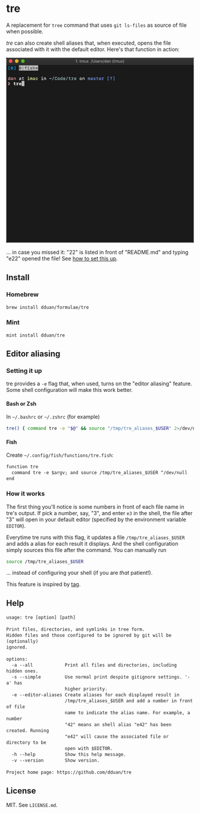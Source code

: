 # tre

A replacement for `tree` command that uses `git ls-files` as source of file when
possible.

_tre_ can also create shell aliases that, when executed, opens the file
associated with it with the default editor. Here's that function in action:

![Aliasing In Action](alias_demo.gif)

… in case you missed it: "22" is listed in front of "README.md" and typing "e22"
opened the file! See [how to set this up](#editor-aliasing).

## Install

### Homebrew

```
brew install dduan/formulae/tre
```

### Mint
```
mint install dduan/tre
```

## Editor aliasing

### Setting it up

tre provides a `-e` flag that, when used, turns on the "editor aliasing"
feature. Some shell configuration will make this work better.

#### Bash or Zsh

In `~/.bashrc` or `~/.zshrc` (for example)

```bash
tre() { command tre -e "$@" && source "/tmp/tre_aliases_$USER" 2>/dev/null; }
```

#### Fish

Create `~/.config/fish/functions/tre.fish`:

```fish
function tre
  command tre -e $argv; and source /tmp/tre_aliases_$USER ^/dev/null
end
```


### How it works

The first thing you'll notice is some numbers in front of each file name in
tre's output. If pick a number, say, "3", and enter `e3` in the shell, the file
after "3" will open in your default editor (specified by the environment
variable `EDITOR`).

Everytime tre runs with this flag, it updates a file `/tmp/tre_aliases_$USER`
and adds a alias for each result it displays. And the shell configuration simply
sources this file after the command. You can manually run

```bash
source /tmp/tre_aliases_$USER
```

… instead of configuring your shell (if you are _that_ patient!).

This feature is inspired by [tag](github.com/keith/tag).

## Help

```
usage: tre [option] [path]

Print files, directories, and symlinks in tree form.
Hidden files and those configured to be ignored by git will be (optionally)
ignored.

options:
  -a --all            Print all files and directories, including hidden ones.
  -s --simple         Use normal print despite gitignore settings. '-a' has
                      higher priority.
  -e --editor-aliases Create aliases for each displayed result in
                      /tmp/tre_aliases_$USER and add a number in front of file
                      name to indicate the alias name. For example, a number
                      "42" means an shell alias "e42" has been created. Running
                      "e42" will cause the associated file or directory to be
                      open with $EDITOR.
  -h --help           Show this help message.
  -v --version        Show version.

Project home page: https://github.com/dduan/tre
```

## License

MIT. See `LICENSE.md`.
